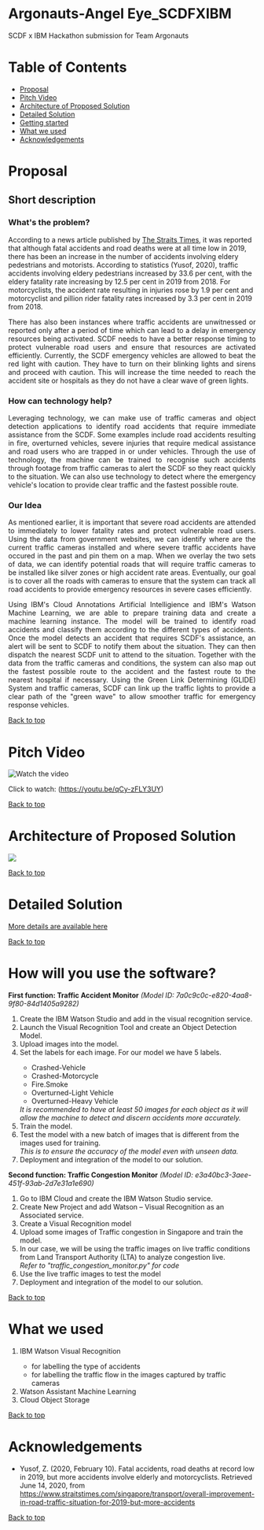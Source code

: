 # Argonauts-Angel Eye_SCDFXIBM
SCDF x IBM Hackathon submission for Team Argonauts

# Table of Contents
* [Proposal](#Proposal)
* [Pitch Video](#Pitch-Video)
* [Architecture of Proposed Solution](#Architecture-of-Proposed-Solution)
* [Detailed Solution](#Detailed-Solution)
* [Getting started](#How-will-you-use-the-software?)
* [What we used](#What-we-used)
* [Acknowledgements](#Acknowledgements)

# Proposal
## Short description

### What's the problem? 
According to a news article published by [The Straits Times](https://www.straitstimes.com/singapore/transport/overall-improvement-in-road-traffic-situation-for-2019-but-more-accidents), it was reported that although fatal accidents and road deaths were at all time low in 2019, there has been an increase in the number of accidents involving eldery pedestrians and motorists. According to statistics (Yusof, 2020), traffic accidents involving eldery pedestrians increased by 33.6 per cent, with the eldery fatality rate increasing by 12.5 per cent in 2019 from 2018. For motorcyclists, the accident rate resulting in injuries rose by 1.9 per cent and motorcyclist and pillion rider fatality rates increased by 3.3 per cent in 2019 from 2018.

<p align="justify">There has also been instances where traffic accidents are unwitnessed or reported only after a period of time which can lead to a delay in emergency resources being activated. SCDF needs to have a better response timing to protect vulnerable road users and ensure that resources are activated efficiently. Currently, the SCDF emergency vehicles are allowed to beat the red light with caution. They have to turn on their blinking lights and sirens and proceed with caution. This will increase the time needed to reach the accident site or hospitals as they do not have a clear wave of green lights.</p>  

### How can technology help?
<p align="justify">Leveraging technology, we can make use of traffic cameras and object detection applications to identify road accidents that require immediate assistance from the SCDF. Some examples include road accidents resulting in fire, overturned vehicles, severe injuries that require medical assistance and road users who are trapped in or under vehicles. Through the use of technology, the machine can be trained to recognise such accidents through footage from traffic cameras to alert the SCDF so they react quickly to the situation. We can also use technology to detect where the emergency vehicle's location to provide clear traffic and the fastest possible route.</p> 

### Our Idea
<p align="justify">As mentioned earlier, it is important that severe road accidents are attended to immediately to lower fatality rates and protect vulnerable road users. Using the data from government websites, we can identify where are the current traffic cameras installed and where severe traffic accidents have occured in the past and pin them on a map. When we overlay the two sets of data, we can identify potential roads that will require traffic cameras to be installed like silver zones or high accident rate areas. Eventually, our goal is to cover all the roads with cameras to ensure that the system can track all road accidents to provide emergency resources in severe cases efficiently.</p> 

<p align="justify">Using IBM's Cloud Annotations Artificial Intelligience and IBM's Watson Machine Learning, we are able to prepare training data and create a machine learning instance. The model will be trained to identify road accidents and classify them according to the different types of accidents. Once the model detects an accident that requires SCDF's assistance, an alert will be sent to SCDF to notify them about the situation. They can then dispatch the nearest SCDF unit to attend to the situation. Together with the data from the traffic cameras and conditions, the system can also map out the fastest possible route to the accident and the fastest route to the nearest hospital if necessary. Using the Green Link Determining (GLIDE) System and traffic cameras, SCDF can link up the traffic lights to provide a clear path of the "green wave" to allow smoother traffic for emergency response vehicles.</p> 

[Back to top](#Argonauts-Solution_SCDFXIBM)

# Pitch Video
![Watch the video](https://i.ibb.co/jW13K8W/Screenshot-2020-06-14-at-5-56-56-PM.png)

Click to watch:
(https://youtu.be/qCy-zFLY3UY)

[Back to top](#Argonauts-Solution_SCDFXIBM)

# Architecture of Proposed Solution

![](https://github.com/ezhentan/Argonauts-Solution_SCDFXIBM/blob/master/Images%20for%20README/IMG_C8A0680A8E89-1.jpeg)

[Back to top](#Argonauts-Solution_SCDFXIBM)

# Detailed Solution
[More details are available here](DESCRIPTION.md)

[Back to top](#Argonauts-Solution_SCDFXIBM)

# How will you use the software?

<strong>First function: Traffic Accident Monitor</strong>
<i>(Model ID: 7a0c9c0c-e820-4aa8-9f80-84d1405a9282)</i><br>
<ol>
  <li>Create the IBM Watson Studio and add in the visual recognition service.</li>
  <li>Launch the Visual Recognition Tool and create an Object Detection Model.</li>
  <li>Upload images into the model.</li>
  <li>Set the labels for each image. For our model we have 5 labels.</li>
    <ul>
      <li>Crashed-Vehicle</li>
      <li>Crashed-Motorcycle</li>
      <li>Fire.Smoke</li>
      <li>Overturned-Light Vehicle</li>
      <li>Overturned-Heavy Vehicle</li>
    </ul>
<i>It is recommended to have at least 50 images for each object as it will allow the machine to detect and discern accidents more accurately.</i><br>
  <li>Train the model.</li>
  <li>Test the model with a new batch of images that is different from the images used for training.</li>
<i>This is to ensure the accuracy of the model even with unseen data.</i>
  <li>Deployment and integration of the model to our solution.</li>
</ol>

<strong>Second function: Traffic Congestion Monitor</strong>
<i>(Model ID: e3a40bc3-3aee-451f-93ab-2d7e31a1e690)</i><br>
<ol>
  <li>Go to IBM Cloud and create the IBM Watson Studio service. </li>
  <li>Create New Project and add Watson – Visual Recognition as an Associated service.  </li>
  <li>Create a Visual Recognition model  </li>
  <li>Upload some images of Traffic congestion in Singapore and train the model. </li>
  <li>In our case, we will be using the traffic images on live traffic conditions from Land Transport Authority (LTA) to analyze congestion live.   </li>
  <i>Refer to "traffic_congestion_monitor.py" for code</i><br>
  <li> Use the live traffic images to test the model </li>
  <li>Deployment and integration of the model to our solution.</li>
</ol>

[Back to top](#Argonauts-Solution_SCDFXIBM)

# What we used
<ol>
  <li>IBM Watson Visual Recognition</li>
    <ul>
      <li>for labelling the type of accidents</li>
      <li>for labelling the traffic flow in the images captured by traffic cameras</li>
     </ul>
  <li>Watson Assistant Machine Learning</li>
  <li>Cloud Object Storage</li>
</ol>

[Back to top](#Argonauts-Solution_SCDFXIBM)

# Acknowledgements
* Yusof, Z. (2020, February 10). Fatal accidents, road deaths at record low in 2019, but more accidents involve elderly and motorcyclists. Retrieved June 14, 2020, from https://www.straitstimes.com/singapore/transport/overall-improvement-in-road-traffic-situation-for-2019-but-more-accidents

[Back to top](#Argonauts-Solution_SCDFXIBM)
